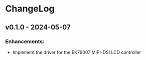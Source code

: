 # ChangeLog

## v0.1.0 - 2024-05-07

### Enhancements:

* Implement the driver for the EK79007 MIPI-DSI LCD controller